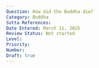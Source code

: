 ```yaml
---
Question: How did the Buddha die?
Category: Buddha
Sutta References:
Date Entered: March 11, 2025
Review Status: Not started
Level: 
Priority: 
Number: 
Draft: true
---
```

